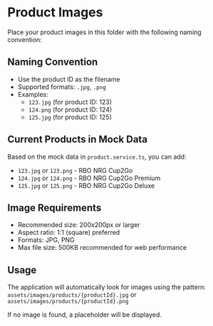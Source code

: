# Product Images

Place your product images in this folder with the following naming convention:

## Naming Convention
- Use the product ID as the filename
- Supported formats: `.jpg`, `.png`
- Examples:
  - `123.jpg` (for product ID: 123)
  - `124.png` (for product ID: 124)
  - `125.jpg` (for product ID: 125)

## Current Products in Mock Data
Based on the mock data in `product.service.ts`, you can add:

- `123.jpg` or `123.png` - RBO NRG Cup2Go
- `124.jpg` or `124.png` - RBO NRG Cup2Go Premium  
- `125.jpg` or `125.png` - RBO NRG Cup2Go Deluxe

## Image Requirements
- Recommended size: 200x200px or larger
- Aspect ratio: 1:1 (square) preferred
- Formats: JPG, PNG
- Max file size: 500KB recommended for web performance

## Usage
The application will automatically look for images using the pattern:
`assets/images/products/{productId}.jpg` or `assets/images/products/{productId}.png`

If no image is found, a placeholder will be displayed. 